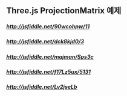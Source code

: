 ## Three.js ProjectionMatrix 예제


##### http://jsfiddle.net/90wcohpw/11
##### http://jsfiddle.net/dck8kjd0/3
##### http://jsfiddle.net/majman/Sps3c
##### http://jsfiddle.net/f17Lz5ux/5131
##### http://jsfiddle.net/Lv2jseLb